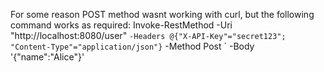 For some reason POST method wasnt working with curl, but the following command works as required:
Invoke-RestMethod -Uri "http://localhost:8080/user" `
  -Headers @{"X-API-Key"="secret123"; "Content-Type"="application/json"} `
  -Method Post `
  -Body '{"name":"Alice"}'
